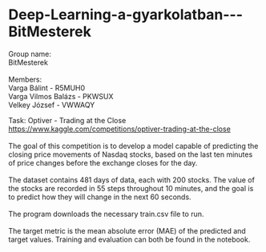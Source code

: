 # Deep-Learning-a-gyarkolatban---BitMesterek
Group name:<br> BitMesterek<br><br>
Members:<br> Varga Bálint - R5MUH0<br>
         Varga Vilmos Balázs - PKWSUX<br>
         Velkey József - VWWAQY<br>


Task: Optiver - Trading at the Close
https://www.kaggle.com/competitions/optiver-trading-at-the-close<br>
<br>
The goal of this competition is to develop a model capable of predicting the closing price movements of Nasdaq stocks, based on the last ten minutes of price changes before the exchange closes for the day. <br>
<br>
The dataset contains 481 days of data, each with 200 stocks. The value of the stocks are recorded in 55 steps throughout 10 minutes, and the goal is to predict how they will change in the next 60 seconds.<br>
<br>
The program downloads the necessary train.csv file to run.<br>
<br>
The target metric is the mean absolute error (MAE) of the predicted and target values. Training and evaluation can both be found in the notebook.<br>
